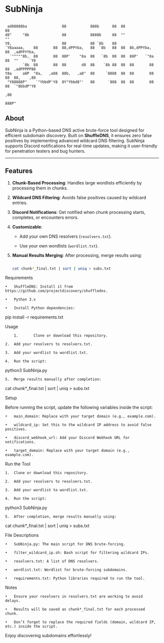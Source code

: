 # SubNinja  

```
                                                                                      
 ad88888ba                88           888b      88  88               88              
d8"     "8b               88           8888b     88  ""               ""              
Y8,                       88           88 `8b    88                                   
`Y8aaaaa,    88       88  88,dPPYba,   88  `8b   88  88  8b,dPPYba,   88  ,adPPYYba,  
  `"""""8b,  88       88  88P'    "8a  88   `8b  88  88  88P'   `"8a  88  ""     `Y8  
        `8b  88       88  88       d8  88    `8b 88  88  88       88  88  ,adPPPPP88  
Y8a     a8P  "8a,   ,a88  88b,   ,a8"  88     `8888  88  88       88  88  88,    ,88  
 "Y88888P"    `"YbbdP'Y8  8Y"Ybbd8"'   88      `888  88  88       88  88  `"8bbdP"Y8  
                                                                     ,88              
                                                                   888P"
```

## About  

SubNinja is a Python-based DNS active brute-force tool designed for efficient subdomain discovery. Built on **ShuffleDNS**, it ensures zero false positives by implementing advanced wildcard DNS filtering. SubNinja supports Discord notifications for real-time updates, making it user-friendly for penetration testers and bug hunters.  


---


## Features  

1. **Chunk-Based Processing**: Handles large wordlists efficiently by processing them in chunks.  

2. **Wildcard DNS Filtering**: Avoids false positives caused by wildcard entries.  

3. **Discord Notifications**: Get notified when chunk processing starts, completes, or encounters errors.  

4. **Customizable**:  

   - Add your own DNS resolvers (`resolvers.txt`).  

   - Use your own wordlists (`wordlist.txt`).  

5. **Manual Results Merging**: After processing, merge results using:  

   ```bash

   cat chunk*_final.txt | sort | uniq > subs.txt


Requirements

	•	ShuffleDNS: Install it from https://github.com/projectdiscovery/shuffledns.

	•	Python 3.x

	•	Install Python dependencies:


pip install -r requirements.txt


Usage

        1.       Clone or download this repository.

	2.	Add your resolvers to resolvers.txt.

	3.	Add your wordlist to wordlist.txt.

	4.	Run the script:


python3 SubNinja.py



	5.	Merge results manually after completion:


cat chunk*_final.txt | sort | uniq > subs.txt

Setup


Before running the script, update the following variables inside the script:

	•	main_domain: Replace with your target domain (e.g., example.com).

	•	wildcard_ip: Set this to the wildcard IP address to avoid false positives.

	•	discord_webhook_url: Add your Discord Webhook URL for notifications.

	•	target_domain: Replace with your target domain (e.g., example.com).


Run the Tool

	1.	Clone or download this repository.

	2.	Add your resolvers to resolvers.txt.

	3.	Add your wordlist to wordlist.txt.

	4.	Run the script:


python3 SubNinja.py



	5.	After completion, merge results manually using:


cat chunk*_final.txt | sort | uniq > subs.txt


File Descriptions

	•	SubNinja.py: The main script for DNS brute-forcing.

	•	filter_wildcard_ip.sh: Bash script for filtering wildcard IPs.

	•	resolvers.txt: A list of DNS resolvers.

	•	wordlist.txt: Wordlist for brute-forcing subdomains.

	•	requirements.txt: Python libraries required to run the tool.


Notes

	•	Ensure your resolvers in resolvers.txt are working to avoid delays.

	•	Results will be saved as chunk*_final.txt for each processed chunk.

	•	Don’t forget to replace the required fields (domain, wildcard IP, etc.) inside the script.

 Enjoy discovering subdomains effortlessly!
